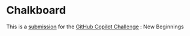 # Chalkboard
This is a [submission](https://dev.to/qwertyiscoding/chalkboard-2ecn) for the [GitHub Copilot Challenge](https://dev.to/challenges/github) : New Beginnings
